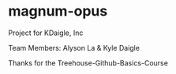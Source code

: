 # magnum-opus

Project for KDaigle, Inc

Team Members: Alyson La & Kyle Daigle

Thanks for the Treehouse-Github-Basics-Course
